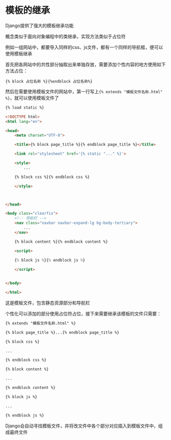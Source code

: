 # 模板的继承

Django提供了强大的模板继承功能

概念类似于面向对象编程中的类继承，实现方法类似于占位符

例如一组网站中，都要导入同样的css、js文件，都有一个同样的导航框，便可以使用模板继承

首先把各网站中的共性部分抽取出来单独存放，需要添加个性内容的地方使用如下方法占位：

`{% block 占位名称 %}{%endblock 占位名称%}`

然后在需要使用模板文件的网站中，第一行写上`{% extends "模板文件名称.html" %}`，就可以使用模板文件了

```html
{% load static %}

<!DOCTYPE html>
<html lang="en">

<head>
    <meta charset="UTF-8">

    <title>{% block page_title %}{% endblock page_title %}</title>

    <link rel="stylesheet" href='{% static "..." %}'>

    <style>
        ...

    {% block css %}{% endblock css %}

    </style>



</head>

<body class="clearfix">
    <!-- 导航栏 -->
    <nav class="navbar navbar-expand-lg bg-body-tertiary">
        ...
    </nav>

    {% block content %}{% endblock content %}

    <script>

    {% block js %}{% endblock js %}
    
    </script>


</body>

</html>
```

这是模板文件，包含静态资源部分和导航栏

个性化可以添加的部分使用占位符占位，接下来需要继承该模板的文件只需要：

```html
{% extends "模板文件名称.html" %}

{% block page_title %}...{% endblock page_title %}

{% block css %}

...

{% endblock css %}

{% block content %}

...

{% endblock content %}

{% block js %}

...

{% endblock js %}
```

Django会自动寻找模板文件，并将改文件中各个部分对应插入到模板文件中，组成最终文件

